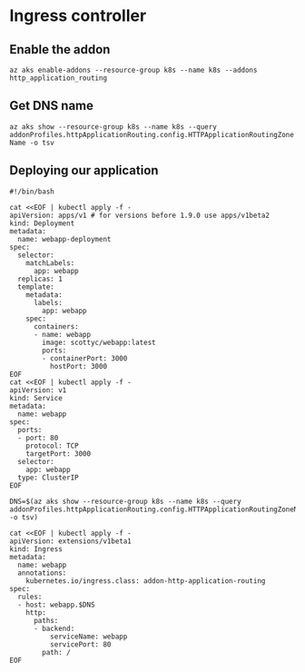 # Ingress controller

## Enable the addon
`az aks enable-addons --resource-group k8s --name k8s --addons http_application_routing`

## Get DNS name
`az aks show --resource-group k8s --name k8s --query addonProfiles.httpApplicationRouting.config.HTTPApplicationRoutingZoneName -o tsv`

## Deploying our application
```
#!/bin/bash

cat <<EOF | kubectl apply -f -
apiVersion: apps/v1 # for versions before 1.9.0 use apps/v1beta2
kind: Deployment
metadata:
  name: webapp-deployment
spec:
  selector:
    matchLabels:
      app: webapp
  replicas: 1
  template:
    metadata:
      labels:
        app: webapp
    spec:
      containers:
      - name: webapp
        image: scottyc/webapp:latest
        ports:
        - containerPort: 3000
          hostPort: 3000
EOF
cat <<EOF | kubectl apply -f -
apiVersion: v1
kind: Service
metadata:
  name: webapp
spec:
  ports:
  - port: 80
    protocol: TCP
    targetPort: 3000
  selector:
    app: webapp
  type: ClusterIP
EOF

DNS=$(az aks show --resource-group k8s --name k8s --query addonProfiles.httpApplicationRouting.config.HTTPApplicationRoutingZoneName -o tsv)

cat <<EOF | kubectl apply -f -
apiVersion: extensions/v1beta1
kind: Ingress
metadata:
  name: webapp
  annotations:
    kubernetes.io/ingress.class: addon-http-application-routing
spec:
  rules:
  - host: webapp.$DNS
    http:
      paths:
      - backend:
          serviceName: webapp
          servicePort: 80
        path: /
EOF        
```
